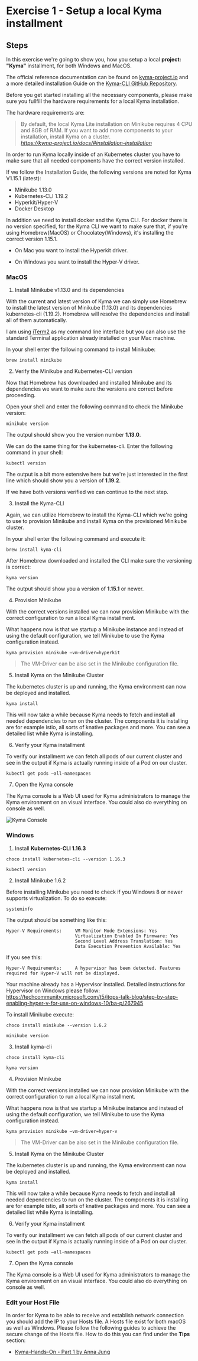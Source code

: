 # Exercise 1 - Setup a local Kyma installment

## Steps

In this exercise we're going to show you, how you setup a local **project: "Kyma"** installment, for both Windows and MacOS.

The official reference documentation can be found on [kyma-project.io](https://kyma-project.io/docs/#installation-installation) and a more detailed installation Guide on the [Kyma-CLI GitHub Repository](https://github.com/kyma-project/cli/blob/master/docs/04-01-installation.md).

Before you get started installing all the necessary components, please make sure you fullfill the hardware requirements for a local Kyma installation.

The hardware requirements are:

> By default, the local Kyma Lite installation on Minikube requires 4 CPU and 8GB of RAM. If you want to add more components to your installation, install Kyma on a cluster. <br>
<i>https://kyma-project.io/docs/#installation-installation</i>

In order to run Kyma locally inside of an Kubernetes cluster you have to make sure that all needed components have the correct version installed. 

If we follow the Installation Guide, the following versions are noted for Kyma V1.15.1 (latest):

- Minikube 1.13.0
- Kubernetes-CLI 1.19.2
- Hyperkit/Hyper-V
- Docker Desktop

In addition we need to install docker and the Kyma CLI.
For docker there is no version specified, for the Kyma CLI we want to make sure that, if you’re using Homebrew(MacOS) or Chocolatey(Windows), it's installing the correct version 1.15.1.

- On Mac you want to install the Hyperkit driver.

- On Windows you want to install the Hyper-V driver.

### MacOS

1. Install Minikube v1.13.0 and its dependencies

With the current and latest version of Kyma we can simply use Homebrew to install the latest version of Minikube (1.13.0) and its dependencies kubernetes-cli (1.19.2). Homebrew will resolve the dependencies and install all of them automatically.

I am using [iTerm2](http://iterm2.com/) as my command line interface but you can also use the standard Terminal application already installed on your Mac machine.

In your shell enter the following command to install Minikube:

```
brew install minikube
```

2. Verify the Minikube and Kubernetes-CLI version

Now that Homebrew has downloaded and installed Minikube and its dependencies we want to make sure the versions are correct before proceeding.

Open your shell and enter the following command to check the Minikube version:

```
minikube version
```

The outpul should show you the version number **1.13.0**.

We can do the same thing for the kubernetes-cli. Enter the following command in your shell:

```
kubectl version
```

The output is a bit more extensive here but we're just interested in the first line which should show you a version of **1.19.2**.

If we have both versions verified we can continue to the next step.

3. Install the Kyma-CLI

Again, we can utilize Homebrew to install the Kyma-CLI which we're going to use to provision Minikube and install Kyma on the provisioned Minikube cluster.

In your shell enter the following command and execute it:

```
brew install kyma-cli
```

After Homebrew downloaded and installed the CLI make sure the versioning is correct:

```
kyma version
```

The output should show you a version of **1.15.1** or newer.

4. Provision Minikube

With the correct versions installed we can now provision Minikube with the correct configuration to run a local Kyma installment.

What happens now is that we startup a Minikube instance and instead of using the default configuration, we tell Minikube to use the Kyma configuration instead.

```
kyma provision minikube —vm-driver=hyperkit
```

> The VM-Driver can be also set in the Minikube configuration file.

5. Install Kyma on the Minikube Cluster

The kubernetes cluster is up and running, the Kyma environment can now be deployed and installed.

```
kyma install
```

This will now take a while because Kyma needs to fetch and install all needed dependencies to run on the cluster. The components it is installing are for example istio, all sorts of knative packages and more. You can see a detailed list while Kyma is installing.

6. Verify your Kyma installment

To verify our installment we can fetch all pods of our current cluster and see in the output if Kyma is actually running inside of a Pod on our cluster.

```
kubectl get pods —all-namespaces
```

7. Open the Kyma console

The Kyma console is a Web UI used for Kyma administrators to manage the Kyma environment on an visual interface. You could also do everything on console as well.

![Kyma Console](https://github.wdf.sap.corp/d061070/kyma-runtime-virtual-event/blob/master/exercises/01/kyma-console-1.png)

### Windows

1. Install <b>Kubernetes-CLI 1.16.3</b>

```
choco install kubernetes-cli --version 1.16.3
```

```
kubectl version
```

2. Install Minikube 1.6.2

Before installing Minikube you need to check if you Windows 8 or newer supports virtualization. To do so execute:

```
systeminfo
```
The output should be something like this:

```
Hyper-V Requirements:     VM Monitor Mode Extensions: Yes
                          Virtualization Enabled In Firmware: Yes
                          Second Level Address Translation: Yes
                          Data Execution Prevention Available: Yes
```
If you see this:

```
Hyper-V Requirements:     A hypervisor has been detected. Features required for Hyper-V will not be displayed.
```
Your machine already has a Hypervisor installed.
Detailed instructions for Hypervisor on Windows please follow:
https://techcommunity.microsoft.com/t5/itops-talk-blog/step-by-step-enabling-hyper-v-for-use-on-windows-10/ba-p/267945

To install Minikube execute:

```
choco install minikube --version 1.6.2
```
```
minikube version
```

3. Install kyma-cli

```
choco install kyma-cli
```

```
kyma version
```

4. Provision Minikube

With the correct versions installed we can now provision Minikube with the correct configuration to run a local Kyma installment.

What happens now is that we startup a Minikube instance and instead of using the default configuration, we tell Minikube to use the Kyma configuration instead.

```
kyma provision minikube —vm-driver=hyper-v
```

> The VM-Driver can be also set in the Minikube configuration file.

5. Install Kyma on the Minikube Cluster

The kubernetes cluster is up and running, the Kyma environment can now be deployed and installed.

```
kyma install
```

This will now take a while because Kyma needs to fetch and install all needed dependencies to run on the cluster. The components it is installing are for example istio, all sorts of knative packages and more. You can see a detailed list while Kyma is installing.

6. Verify your Kyma installment

To verify our installment we can fetch all pods of our current cluster and see in the output if Kyma is actually running inside of a Pod on our cluster.

```
kubectl get pods —all-namespaces
```

7. Open the Kyma console

The Kyma console is a Web UI used for Kyma administrators to manage the Kyma environment on an visual interface. You could also do everything on console as well.

### Edit your Host File

In order for Kyma to be able to receive and establish network connection you should add the IP to your Hosts file. A Hosts file exist for both macOS as well as Windows. Please follow the following guides to achieve the secure change of the Hosts file. How to do this you can find under the **Tips** section:

- [Kyma-Hands-On - Part 1 by Anna Jung](https://blogs.sap.com/2020/06/22/kyma-hands-on-part-1/)